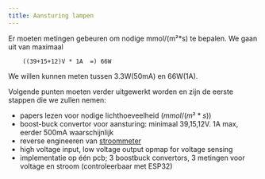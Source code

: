 ```yaml
---
title: Aansturing lampen
---
```



Er moeten metingen gebeuren om nodige mmol/(m²*s) te bepalen. We gaan uit van maximaal 

        ((39+15+12)V * 1A  =) 66W

 We willen kunnen meten tussen 3.3W(50mA) en 66W(1A).
	
Volgende punten moeten verder uitgewerkt worden en zijn de eerste stappen die we zullen nemen:

* papers lezen voor nodige lichthoeveelheid $(mmol/(m²*s))$
* boost-buck convertor voor aansturing: minimaal 39,15,12V. 1A max, eerder 500mA waarschijnlijk
* reverse engineeren van [stroommeter](https://www.digikey.be/en/products/detail/sparkfun-electronics/SEN-14544/9452026)
* high voltage input, low voltage output opmap for voltage sensing
* implementatie op één pcb; 3 boostbuck convertors, 3 metingen voor voltage en stroom (controleerbaar met ESP32)

